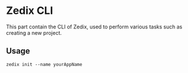 # Zedix CLI

This part contain the CLI of Zedix, used to perform
various tasks such as creating a new project.

## Usage
`zedix init --name yourAppName`

